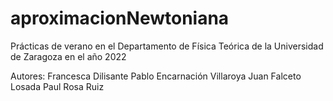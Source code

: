 # aproximacionNewtoniana
Prácticas de verano en el Departamento de Física Teórica de la Universidad de Zaragoza en el año 2022

Autores:
Francesca Dilisante
Pablo Encarnación Villaroya
Juan Falceto Losada
Paul Rosa Ruiz

